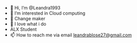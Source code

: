- 👋 Hi, I’m @Leandra1993
- 👀 I’m interested in Cloud computing
- 🌱 Change maker
- 💞️ I love what i do
- ALX Student 
- 📫 How to reach me via email leandrablose27@gmail.com

<!---
Leandra1993/Leandra1993 is a ✨ special ✨ repository because its `README.md` (this file) appears on your GitHub profile.
You can click the Preview link to take a look at your changes.
--->
